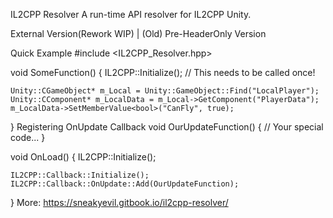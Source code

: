 IL2CPP Resolver
A run-time API resolver for IL2CPP Unity.

External Version(Rework WIP) | (Old) Pre-HeaderOnly Version

Quick Example
#include <IL2CPP_Resolver.hpp>

void SomeFunction()
{
    IL2CPP::Initialize(); // This needs to be called once!

    Unity::CGameObject* m_Local = Unity::GameObject::Find("LocalPlayer");
    Unity::CComponent* m_LocalData = m_Local->GetComponent("PlayerData");
    m_LocalData->SetMemberValue<bool>("CanFly", true);
}
Registering OnUpdate Callback
void OurUpdateFunction()
{
    // Your special code...
}

void OnLoad()
{
    IL2CPP::Initialize();

    IL2CPP::Callback::Initialize();
    IL2CPP::Callback::OnUpdate::Add(OurUpdateFunction);
}
More: https://sneakyevil.gitbook.io/il2cpp-resolver/
